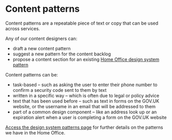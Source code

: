 Content patterns
================

Content patterns are a repeatable piece of text or copy that can be used across services.  

Any of our content designers can:  

-	draft a new content pattern  
-	suggest a new pattern for the content backlog  
-	propose a content section for an existing [Home Office design system pattern](https://design.homeoffice.gov.uk/patterns)


Content patterns can be: 

-	task-based – such as asking the user to enter their phone number to confirm a security code sent to them by text  
-	written in a specific way – which is often due to legal or policy advice  
-	text that has been used before – such as text in forms on the GOV.UK website, or the username in an email that will be addressed to them 
-	part of a common design component – like an address look up or an expiration alert when a user is completing a form on the GOV.UK website 
 
[Access the design system patterns page](https://design.homeoffice.gov.uk/patterns) for further details on the patterns we have in the Home Office.  
